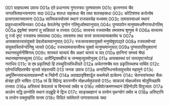 001  	याज्ञवल्क्य उवाच
001a	एते प्रधानस्य गुणास्त्रयः पुरुषसत्तम
001c	कृत्स्नस्य चैव जगतस्तिष्ठन्त्यनपगाः सदा
002a	शतधा सहस्रधा चैव तथा शतसहस्रधा
002c	कोटिशश्च करोत्येष प्रत्यगात्मानमात्मना
003a	सात्त्विकस्योत्तमं स्थानं राजसस्येह मध्यमम्
003c	तामसस्याधमं स्थानं प्राहुरध्यात्मचिन्तकाः
004a	केवलेनेह पुण्येन गतिमूर्ध्वामवाप्नुयात्
004c	पुण्यपापेन मानुष्यमधर्मेणाप्यधोगतिम्
005a	द्वंद्वमेषां त्रयाणां तु सन्निपातं च तत्त्वतः
005c	सत्त्वस्य रजसश्चैव तमसश्च शृणुष्व मे
006a	सत्त्वस्य तु रजो दृष्टं रजसश्च तमस्तथा
006c	तमसश्च तथा सत्त्वं सत्त्वस्याव्यक्तमेव च
007a	अव्यक्तसत्त्वसंयुक्तो देवलोकमवाप्नुयात्
007c	रजःसत्त्वसमायुक्तो मनुष्येषूपपद्यते
008a	रजस्तमोभ्यां संयुक्तस्तिर्यग्योनिषु जायते
008c	रजस्तामससत्त्वैश्च युक्तो मानुष्यमाप्नुयात्
009a	पुण्यपापवियुक्तानां स्थानमाहुर्मनीषिणाम्
009c	शास्वतं चाव्ययं चैव अक्षरं चाभयं च यत्
010a	ज्ञानिनां सम्भवं श्रेष्ठं स्थानमव्रणमच्युतम्
010c	अतीन्द्रियमबीजं च जन्ममृत्युतमोनुदम्
011a	अव्यक्तस्थं परं यत्तत्पृष्टस्तेऽहं नराधिप
011c	स एष प्रकृतिष्ठो हि तस्थुरित्यभिधीयते
012a	अचेतनश्चैष मतः प्रकृतिस्थश्च पार्थिव
012c	एतेनाधिष्ठितश्चैव सृजते संहरत्यपि
013  	जनक उवाच
013a	अनादिनिधनावेतावुभावेव महामुने
013c	अमूर्तिमन्तावचलावप्रकम्प्यौ च निर्व्रणौ
014a	अग्राह्यावृषिशार्दूल कथमेको ह्यचेतनः
014c	चेतनावांस्तथा चैकः क्षेत्रज्ञ इति भाषितः
015a	त्वं हि विप्रेन्द्र कार्त्स्न्येन मोक्षधर्ममुपाससे
015c	साकल्यं मोक्षधर्मस्य श्रोतुमिच्छामि तत्त्वतः
016a	अस्तित्वं केवलत्वं च विनाभावं तथैव च
016c	तथैवोत्क्रमणस्थानं देहिनोऽपि वियुज्यतः
017a	कालेन यद्धि प्राप्नोति स्थानं तद्ब्रूहि मे द्विज
017c	साङ्ख्यज्ञानं च तत्त्वेन पृथग्योगं तथैव च
018a	अरिष्टानि च तत्त्वेन वक्तुमर्हसि सत्तम
018c	विदितं सर्वमेतत्ते पाणावामलकं यथा

